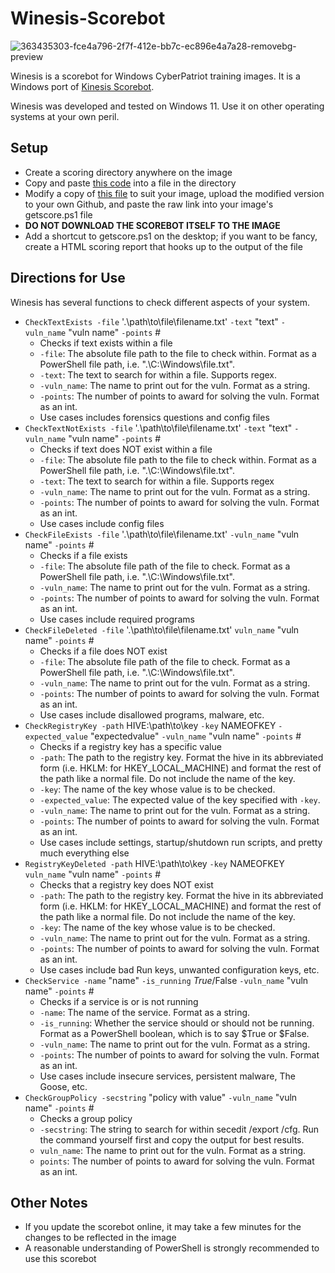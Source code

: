 # Winesis-Scorebot

![363435303-fce4a796-2f7f-412e-bb7c-ec896e4a7a28-removebg-preview](https://github.com/user-attachments/assets/eff8486d-ad2b-4185-87e6-edcdbb0851f6)


Winesis is a scorebot for Windows CyberPatriot training images. It is a Windows port of [Kinesis Scorebot](https://github.com/mattkoco/Kinesis-Scorebot).

Winesis was developed and tested on Windows 11. Use it on other operating systems at your own peril.


## Setup
 - Create a scoring directory anywhere on the image
 - Copy and paste [this code](https://github.com/emomron2025/Winesis-Scorebot/blob/main/getscore.ps1) into a file in the directory
 - Modify a copy of [this file](https://github.com/emomron2025/Winesis-Scorebot/blob/main/winesis.ps1) to suit your image, upload the modified version to your own Github, and paste the raw link into your image's getscore.ps1 file
 - **DO NOT DOWNLOAD THE SCOREBOT ITSELF TO THE IMAGE**
 - Add a shortcut to getscore.ps1 on the desktop; if you want to be fancy, create a HTML scoring report that hooks up to the output of the file

## Directions for Use
Winesis has several functions to check different aspects of your system.
  - `CheckTextExists -file` '.\path\to\file\filename.txt' `-text` "text" `-vuln_name` "vuln name" `-points` #
    - Checks if text exists within a file
    - `-file`: The absolute file path to the file to check within. Format as a PowerShell file path, i.e. ".\C:\Windows\file.txt".
    - `-text`: The text to search for within a file. Supports regex. 
    - `-vuln_name`: The name to print out for the vuln. Format as a string.
    - `-points`: The number of points to award for solving the vuln. Format as an int.
    - Use cases includes forensics questions and config files
  - `CheckTextNotExists -file` '.\path\to\file\filename.txt' `-text` "text" `-vuln_name` "vuln name" `-points` #
    - Checks if text does NOT exist within a file
    - `-file`: The absolute file path to the file to check within. Format as a PowerShell file path, i.e. ".\C:\Windows\file.txt".
    - `-text`: The text to search for within a file. Supports regex  
    - `-vuln_name`: The name to print out for the vuln. Format as a string.
    - `-points`: The number of points to award for solving the vuln. Format as an int.
    - Use cases include config files
  - `CheckFileExists -file` '.\path\to\file\filename.txt' `-vuln_name` "vuln name" `-points` #
    - Checks if a file exists
    - `-file`: The absolute file path of the file to check. Format as a PowerShell file path, i.e. ".\C:\Windows\file.txt".
    - `-vuln_name`: The name to print out for the vuln. Format as a string.
    - `-points`: The number of points to award for solving the vuln. Format as an int.
    - Use cases include required programs
  - `CheckFileDeleted -file` '.\path\to\file\filename.txt' `vuln_name` "vuln name" `-points` #
    - Checks if a file does NOT exist
    - `-file`: The absolute file path of the file to check. Format as a PowerShell file path, i.e. ".\C:\Windows\file.txt".
    - `-vuln_name`: The name to print out for the vuln. Format as a string.
    - `-points`: The number of points to award for solving the vuln. Format as an int.
    - Use cases include disallowed programs, malware, etc.
  - `CheckRegistryKey -path` HIVE:\path\to\key `-key` NAMEOFKEY `-expected_value` "expectedvalue" `-vuln_name` "vuln name" `-points` #
    - Checks if a registry key has a specific value
    - `-path`: The path to the registry key. Format the hive in its abbreviated form (i.e. HKLM: for HKEY_LOCAL_MACHINE) and format the rest of the path like a normal file. Do not include the name of the key.
     - `-key`: The name of the key whose value is to be checked.
     - `-expected_value`: The expected value of the key specified with `-key`.
     - `-vuln_name`: The name to print out for the vuln. Format as a string.
     - `-points`: The number of points to award for solving the vuln. Format as an int.
    - Use cases include settings, startup/shutdown run scripts, and pretty much everything else
  - `RegistryKeyDeleted -path` HIVE:\path\to\key `-key` NAMEOFKEY `vuln_name` "vuln name" `-points` #
      - Checks that a registry key does NOT exist
      - `-path`: The path to the registry key. Format the hive in its abbreviated form (i.e. HKLM: for HKEY_LOCAL_MACHINE) and format the rest of the path like a normal file. Do not include the name of the key.
     - `-key`: The name of the key whose value is to be checked.
     - `-vuln_name`: The name to print out for the vuln. Format as a string.
     - `-points`: The number of points to award for solving the vuln. Format as an int.
     - Use cases include bad Run keys, unwanted configuration keys, etc.
  - `CheckService -name` "name" `-is_running` $True/$False `-vuln_name` "vuln name" `-points` #
     - Checks if a service is or is not running
     - `-name`: The name of the service. Format as a string.
     - `-is_running`: Whether the service should or should not be running. Format as a PowerShell boolean, which is to say $True or $False.
     - `-vuln_name`: The name to print out for the vuln. Format as a string.
     - `-points`: The number of points to award for solving the vuln. Format as an int.
     - Use cases include insecure services, persistent malware, The Goose, etc.
  - `CheckGroupPolicy -secstring` "policy with value" `-vuln_name` "vuln name" `-points` #
    - Checks a group policy
    - `-secstring`: The string to search for within secedit /export /cfg. Run the command yourself first and copy the output for best results.
    - `vuln_name`: The name to print out for the vuln. Format as a string.
    - `points`: The number of points to award for solving the vuln. Format as an int. 

## Other Notes
 - If you update the scorebot online, it may take a few minutes for the changes to be reflected in the image
 - A reasonable understanding of PowerShell is strongly recommended to use this scorebot
